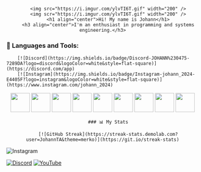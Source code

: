 <div id="header" align="center">

        <img src="https://i.imgur.com/ylvTI6T.gif" width="200" />
        <img scr="https://i.imgur.com/ylvTI6T.gif" width="200" />
        <h1 align="center">Hi! My name is Johann</h1>
        <h3 align="center">I'm an enthusiast in programming and systems engineering.</h3>

</div>

<h3>🔨 Languages and Tools:</h3>
<div>


        [![Discord](https://img.shields.io/badge/Discord-JOHANN%230475-7289DA?logo=discord&logoColor=white&style=flat-square)](https://discord.com/app)
        [![Instagram](https://img.shields.io/badge/Instagram-johann_2024-E4405F?logo=instagram&logoColor=white&style=flat-square)](https://www.instagram.com/johann_2024)


</div>
<div align="center">
        <img src="https://cdn.jsdelivr.net/gh/devicons/devicon/icons/html5/html5-original.svg" width="50" />
        <img src="https://cdn.jsdelivr.net/gh/devicons/devicon/icons/css3/css3-original.svg" width="50" />
        <img src="https://cdn.jsdelivr.net/gh/devicons/devicon/icons/javascript/javascript-original.svg" width="50" />
        <img src="https://cdn.jsdelivr.net/gh/devicons/devicon/icons/postgresql/postgresql-original.svg" width="50" />
        <img src="https://cdn.jsdelivr.net/gh/devicons/devicon/icons/java/java-original.svg" width="50" />
        <img src="https://cdn.jsdelivr.net/gh/devicons/devicon/icons/arduino/arduino-original-wordmark.svg"
                width="50" />
        <img src="https://cdn.jsdelivr.net/gh/devicons/devicon/icons/linux/linux-original.svg" width="50" />
        <img src="https://cdn.jsdelivr.net/gh/devicons/devicon/icons/python/python-original.svg" width="50" />
        <img src="https://cdn.jsdelivr.net/gh/devicons/devicon/icons/r/r-original.svg" width="50" />


</div>


<div align="center">

        ### 📊 My Stats

        [![GitHub Streak](https://streak-stats.demolab.com?user=JohannTA&theme=merko)](https://git.io/streak-stats)

</div>

![Instagram](https://img.shields.io/badge/Instagram-johann_2024-405DE6?logo=instagram&logoColor=white&style=flat-square)

[![Discord](https://img.shields.io/badge/Discord-JOHANN%230475-7289DA?logo=discord&logoColor=white&style=flat-square)](https://discord.com/app)
[![YouTube](https://img.shields.io/badge/YouTube-Canal-FF0000?logo=youtube&logoColor=white&style=flat-square)](https://www.youtube.com/channel/UCvI47WJI307LihCj4x07GKQ)
